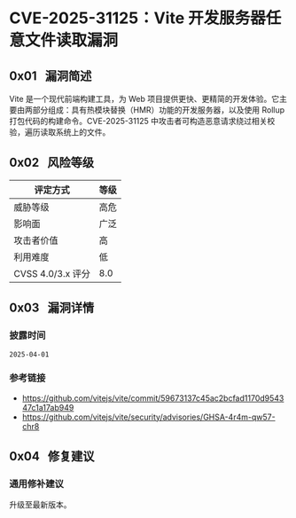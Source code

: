 # CVE-2025-31125：Vite 开发服务器任意文件读取漏洞

## 0x01   漏洞简述

Vite 是一个现代前端构建工具，为 Web 项目提供更快、更精简的开发体验。它主要由两部分组成：具有热模块替换（HMR）功能的开发服务器，以及使用 Rollup 打包代码的构建命令。CVE-2025-31125 中攻击者可构造恶意请求绕过相关校验，遍历读取系统上的文件。

## 0x02   风险等级

| 评定方式            | 等级  |
| --------------- | --- |
| 威胁等级            | 高危  |
| 影响面             | 广泛  |
| 攻击者价值           | 高   |
| 利用难度            | 低   |
| CVSS 4.0/3.x 评分 | 8.0 |

## 0x03   漏洞详情

### 披露时间

```
2025-04-01
```

### 参考链接

- https://github.com/vitejs/vite/commit/59673137c45ac2bcfad1170d954347c1a17ab949
- https://github.com/vitejs/vite/security/advisories/GHSA-4r4m-qw57-chr8

## 0x04   修复建议

### 通用修补建议

升级至最新版本。
